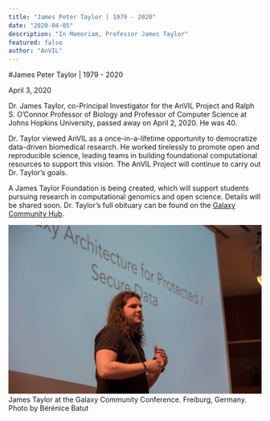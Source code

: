 ```yaml
---
title: "James Peter Taylor | 1979 - 2020"
date: "2020-04-05"
description: "In Memoriam, Professor James Taylor"
featured: false
author: "AnVIL"
---
```


#James Peter Taylor | 1979 - 2020


April 3, 2020
 
 Dr. James Taylor, co-Principal Investigator for the AnVIL Project and Ralph S. O’Connor Professor of Biology and Professor of Computer Science at Johns Hopkins University, passed away on April 2, 2020. He was 40. 
 
 Dr. Taylor viewed AnVIL as a once-in-a-lifetime opportunity to democratize data-driven biomedical research. He worked tirelessly to promote open and reproducible science, leading teams in building foundational computational resources to support this vision. The AnVIL Project will continue to carry out Dr. Taylor’s goals. 
 
 A James Taylor Foundation is being created, which will support students pursuing research in computational genomics and open science. Details will be shared soon. Dr.  Taylor’s full obituary can be found on the [Galaxy Community Hub](https://galaxyproject.org/jxtx/).
 
 ![AnVIL Image](./_images/james-taylor.jpg "AnVIL Portal Image!")
 <figure-caption> James Taylor at the Galaxy Community Conference. Freiburg, Germany. Photo by Bérénice Batut</figure-caption>
